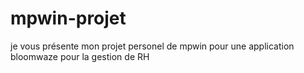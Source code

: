 # mpwin-projet
je vous présente mon projet personel de mpwin pour une application bloomwaze pour la gestion de RH 
